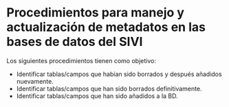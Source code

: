 # Procedimientos para manejo y actualización de metadatos en las bases de datos del SIVI

Los siguientes procedimientos tienen como objetivo:

* Identificar tablas/campos que habían sido borrados y después añadidos nuevamente.
* Identificar tablas/campos que han sido borrados definitivamente.
* Identificar tablas/campos que han sido añadidos a la BD.